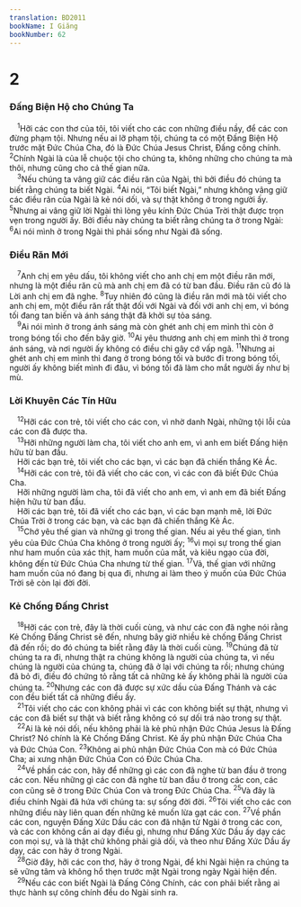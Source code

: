 ```yaml
---
translation: BD2011
bookName: I Giăng 
bookNumber: 62
---
```


<div class="title"><h1>2</h1><h3>Ðấng Biện Hộ cho Chúng Ta</h3></div>
<span class="verse 1gi_2_1"> <sup>1</sup>Hỡi các con thơ của tôi, tôi viết cho các con những điều nầy, để các con đừng phạm tội. Nhưng nếu ai lỡ phạm tội, chúng ta có một Ðấng Biện Hộ trước mặt Ðức Chúa Cha, đó là Ðức Chúa Jesus Christ, Ðấng công chính. </span>
<span class="verse 1gi_2_2"><sup>2</sup>Chính Ngài là của lễ chuộc tội cho chúng ta, không những cho chúng ta mà thôi, nhưng cũng cho cả thế gian nữa.<br/></span>
<span class="verse 1gi_2_3"> <sup>3</sup>Nếu chúng ta vâng giữ các điều răn của Ngài, thì bởi điều đó chúng ta biết rằng chúng ta biết Ngài. </span>
<span class="verse 1gi_2_4"><sup>4</sup>Ai nói, “Tôi biết Ngài,” nhưng không vâng giữ các điều răn của Ngài là kẻ nói dối, và sự thật không ở trong người ấy. </span>
<span class="verse 1gi_2_5"><sup>5</sup>Nhưng ai vâng giữ lời Ngài thì lòng yêu kính Ðức Chúa Trời thật được trọn vẹn trong người ấy. Bởi điều này chúng ta biết rằng chúng ta ở trong Ngài: </span>
<span class="verse 1gi_2_6"><sup>6</sup>Ai nói mình ở trong Ngài thì phải sống như Ngài đã sống.<br/></span>
<div class="title"><h3>Ðiều Răn Mới</h3></div>
<span class="verse 1gi_2_7"> <sup>7</sup>Anh chị em yêu dấu, tôi không viết cho anh chị em một điều răn mới, nhưng là một điều răn cũ mà anh chị em đã có từ ban đầu. Ðiều răn cũ đó là Lời anh chị em đã nghe. </span>
<span class="verse 1gi_2_8"><sup>8</sup>Tuy nhiên đó cũng là điều răn mới mà tôi viết cho anh chị em, một điều răn rất thật đối với Ngài và đối với anh chị em, vì bóng tối đang tan biến và ánh sáng thật đã khởi sự tỏa sáng.<br/></span>
<span class="verse 1gi_2_9"> <sup>9</sup>Ai nói mình ở trong ánh sáng mà còn ghét anh chị em mình thì còn ở trong bóng tối cho đến bây giờ. </span>
<span class="verse 1gi_2_10"><sup>10</sup>Ai yêu thương anh chị em mình thì ở trong ánh sáng, và nơi người ấy không có điều chi gây cớ vấp ngã. </span>
<span class="verse 1gi_2_11"><sup>11</sup>Nhưng ai ghét anh chị em mình thì đang ở trong bóng tối và bước đi trong bóng tối, người ấy không biết mình đi đâu, vì bóng tối đã làm cho mắt người ấy như bị mù.<br/></span>
<div class="title"><h3>Lời Khuyên Các Tín Hữu</h3></div>
<span class="verse 1gi_2_12"> <sup>12</sup>Hỡi các con trẻ, tôi viết cho các con, vì nhờ danh Ngài, những tội lỗi của các con đã được tha.<br/></span>
<span class="verse 1gi_2_13"> <sup>13</sup>Hỡi những người làm cha, tôi viết cho anh em, vì anh em biết Ðấng hiện hữu từ ban đầu.<br/> Hỡi các bạn trẻ, tôi viết cho các bạn, vì các bạn đã chiến thắng Kẻ Ác.<br/></span>
<span class="verse 1gi_2_14"> <sup>14</sup>Hỡi các con trẻ, tôi đã viết cho các con, vì các con đã biết Ðức Chúa Cha.<br/> Hỡi những người làm cha, tôi đã viết cho anh em, vì anh em đã biết Ðấng hiện hữu từ ban đầu.<br/> Hỡi các bạn trẻ, tôi đã viết cho các bạn, vì các bạn mạnh mẽ, lời Ðức Chúa Trời ở trong các bạn, và các bạn đã chiến thắng Kẻ Ác.<br/></span>
<span class="verse 1gi_2_15"> <sup>15</sup>Chớ yêu thế gian và những gì trong thế gian. Nếu ai yêu thế gian, tình yêu của Ðức Chúa Cha không ở trong người ấy; </span>
<span class="verse 1gi_2_16"><sup>16</sup>vì mọi sự trong thế gian như ham muốn của xác thịt, ham muốn của mắt, và kiêu ngạo của đời, không đến từ Ðức Chúa Cha nhưng từ thế gian. </span>
<span class="verse 1gi_2_17"><sup>17</sup>Vả, thế gian với những ham muốn của nó đang bị qua đi, nhưng ai làm theo ý muốn của Ðức Chúa Trời sẽ còn lại đời đời.<br/></span>
<div class="title"><h3>Kẻ Chống Ðấng Christ</h3></div>
<span class="verse 1gi_2_18"> <sup>18</sup>Hỡi các con trẻ, đây là thời cuối cùng, và như các con đã nghe nói rằng Kẻ Chống Ðấng Christ sẽ đến, nhưng bây giờ nhiều kẻ chống Ðấng Christ đã đến rồi; do đó chúng ta biết rằng đây là thời cuối cùng. </span>
<span class="verse 1gi_2_19"><sup>19</sup>Chúng đã từ chúng ta ra đi, nhưng thật ra chúng không là người của chúng ta, vì nếu chúng là người của chúng ta, chúng đã ở lại với chúng ta rồi; nhưng chúng đã bỏ đi, điều đó chứng tỏ rằng tất cả những kẻ ấy không phải là người của chúng ta. </span>
<span class="verse 1gi_2_20"><sup>20</sup>Nhưng các con đã được sự xức dầu của Ðấng Thánh và các con đều biết tất cả những điều ấy.<br/></span>
<span class="verse 1gi_2_21"> <sup>21</sup>Tôi viết cho các con không phải vì các con không biết sự thật, nhưng vì các con đã biết sự thật và biết rằng không có sự dối trá nào trong sự thật.<br/></span>
<span class="verse 1gi_2_22"> <sup>22</sup>Ai là kẻ nói dối, nếu không phải là kẻ phủ nhận Ðức Chúa Jesus là Ðấng Christ? Nó chính là Kẻ Chống Ðấng Christ. Kẻ ấy phủ nhận Ðức Chúa Cha và Ðức Chúa Con. </span>
<span class="verse 1gi_2_23"><sup>23</sup>Không ai phủ nhận Ðức Chúa Con mà có Ðức Chúa Cha; ai xưng nhận Ðức Chúa Con có Ðức Chúa Cha.<br/></span>
<span class="verse 1gi_2_24"> <sup>24</sup>Về phần các con, hãy để những gì các con đã nghe từ ban đầu ở trong các con. Nếu những gì các con đã nghe từ ban đầu ở trong các con, các con cũng sẽ ở trong Ðức Chúa Con và trong Ðức Chúa Cha. </span>
<span class="verse 1gi_2_25"><sup>25</sup>Và đây là điều chính Ngài đã hứa với chúng ta: sự sống đời đời. </span>
<span class="verse 1gi_2_26"><sup>26</sup>Tôi viết cho các con những điều này liên quan đến những kẻ muốn lừa gạt các con. </span>
<span class="verse 1gi_2_27"><sup>27</sup>Về phần các con, nguyện Ðấng Xức Dầu các con đã nhận từ Ngài ở trong các con, và các con không cần ai dạy điều gì, nhưng như Ðấng Xức Dầu ấy dạy các con mọi sự, và là thật chứ không phải giả dối, và theo như Ðấng Xức Dầu ấy dạy, các con hãy ở trong Ngài.<br/></span>
<span class="verse 1gi_2_28"> <sup>28</sup>Giờ đây, hỡi các con thơ, hãy ở trong Ngài, để khi Ngài hiện ra chúng ta sẽ vững tâm và không hổ thẹn trước mặt Ngài trong ngày Ngài hiện đến.<br/></span>
<span class="verse 1gi_2_29"> <sup>29</sup>Nếu các con biết Ngài là Ðấng Công Chính, các con phải biết rằng ai thực hành sự công chính đều do Ngài sinh ra.<br/></span>
